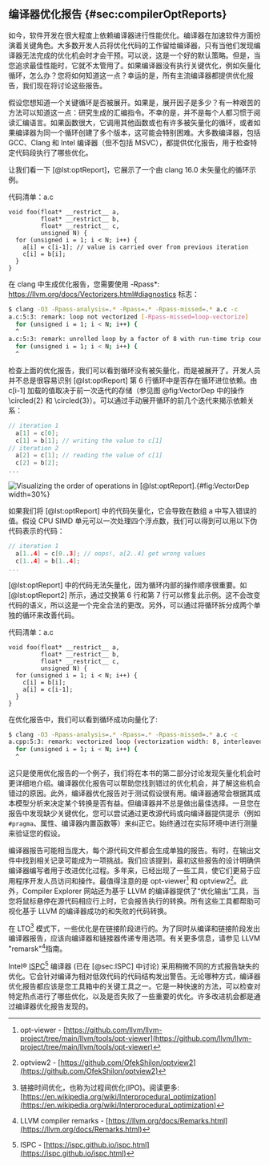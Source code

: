 

## 编译器优化报告 {#sec:compilerOptReports}

如今，软件开发在很大程度上依赖编译器进行性能优化。编译器在加速软件方面扮演着关键角色。大多数开发人员将优化代码的工作留给编译器，只有当他们发现编译器无法完成的优化机会时才会干预。可以说，这是一个好的默认策略。但是，当您追求最佳性能时，它就不太管用了。如果编译器没有执行关键优化，例如矢量化循环，怎么办？您将如何知道这一点？幸运的是，所有主流编译器都提供优化报告，我们现在将讨论这些报告。

假设您想知道一个关键循环是否被展开。如果是，展开因子是多少？有一种艰苦的方法可以知道这一点：研究生成的汇编指令。不幸的是，并不是每个人都习惯于阅读汇编语言。如果函数很大，它调用其他函数或也有许多被矢量化的循环，或者如果编译器为同一个循环创建了多个版本，这可能会特别困难。大多数编译器，包括 GCC、Clang 和 Intel 编译器（但不包括 MSVC），都提供优化报告，用于检查特定代码段执行了哪些优化。

让我们看一下 [@lst:optReport]，它展示了一个由 clang 16.0 未矢量化的循环示例。

代码清单：a.c

~~~~ {#lst:optReport .cpp .numberLines}
void foo(float* __restrict__ a, 
         float* __restrict__ b, 
         float* __restrict__ c,
         unsigned N) {
  for (unsigned i = 1; i < N; i++) {
    a[i] = c[i-1]; // value is carried over from previous iteration
    c[i] = b[i];
  }
}
~~~~

在 clang 中生成优化报告，您需要使用 -Rpass*: https://llvm.org/docs/Vectorizers.html#diagnostics 标志：

```bash
$ clang -O3 -Rpass-analysis=.* -Rpass=.* -Rpass-missed=.* a.c -c
a.c:5:3: remark: loop not vectorized [-Rpass-missed=loop-vectorize]
  for (unsigned i = 1; i < N; i++) {
  ^
a.c:5:3: remark: unrolled loop by a factor of 8 with run-time trip count [-Rpass=loop-unroll]
  for (unsigned i = 1; i < N; i++) {
  ^
```

检查上面的优化报告，我们可以看到循环没有被矢量化，而是被展开了。开发人员并不总是很容易识别 [@lst:optReport] 第 6 行循环中是否存在循环进位依赖。由 c[i-1] 加载的值取决于前一次迭代的存储（参见图 @fig:VectorDep 中的操作 \circled{2} 和 \circled{3}）。可以通过手动展开循环的前几个迭代来揭示依赖关系：

```cpp
// iteration 1
  a[1] = c[0];
  c[1] = b[1]; // writing the value to c[1]
// iteration 2
  a[2] = c[1]; // reading the value of c[1]
  c[2] = b[2];
...
```

![Visualizing the order of operations in [@lst:optReport].](../../img/perf-analysis/VectorDep.png){#fig:VectorDep width=30%}

如果我们将 [@lst:optReport] 中的代码矢量化，它会导致在数组 a 中写入错误的值。假设 CPU SIMD 单元可以一次处理四个浮点数，我们可以得到可以用以下伪代码表示的代码：
```cpp
// iteration 1
  a[1..4] = c[0..3]; // oops!, a[2..4] get wrong values
  c[1..4] = b[1..4]; 
...
```

[@lst:optReport] 中的代码无法矢量化，因为循环内部的操作顺序很重要。如 [@lst:optReport2] 所示，通过交换第 6 行和第 7 行可以修复此示例。这不会改变代码的语义，所以这是一个完全合法的更改。另外，可以通过将循环拆分成两个单独的循环来改善代码。

代码清单：a.c

~~~~ {#lst:optReport2 .cpp .numberLines}
void foo(float* __restrict__ a, 
         float* __restrict__ b, 
         float* __restrict__ c,
         unsigned N) {
  for (unsigned i = 1; i < N; i++) {
    c[i] = b[i];
    a[i] = c[i-1];
  }
}
~~~~

在优化报告中，我们可以看到循环成功向量化了:

```bash
$ clang -O3 -Rpass-analysis=.* -Rpass=.* -Rpass-missed=.* a.c -c
a.cpp:5:3: remark: vectorized loop (vectorization width: 8, interleaved count: 4) [-Rpass=loop-vectorize]
  for (unsigned i = 1; i < N; i++) {
  ^
```

这只是使用优化报告的一个例子，我们将在本书的第二部分讨论发现矢量化机会时更详细地介绍。编译器优化报告可以帮助您找到错过的优化机会，并了解这些机会错过的原因。此外，编译器优化报告对于测试假设很有用。编译器通常会根据其成本模型分析来决定某个转换是否有益。但编译器并不总是做出最佳选择。一旦您在报告中发现缺少关键优化，您可以尝试通过更改源代码或向编译器提供提示（例如 `#pragma`、属性、编译器内置函数等）来纠正它。始终通过在实际环境中进行测量来验证您的假设。

编译器报告可能相当庞大，每个源代码文件都会生成单独的报告。有时，在输出文件中找到相关记录可能成为一项挑战。我们应该提到，最初这些报告的设计明确供编译器编写者用于改进优化过程。多年来，已经出现了一些工具，使它们更易于应用程序开发人员访问和操作。最值得注意的是 opt-viewer[^7] 和 optview2[^8]。此外，Compiler Explorer 网站还为基于 LLVM 的编译器提供了“优化输出”工具，当您将鼠标悬停在源代码相应行上时，它会报告执行的转换。所有这些工具都帮助可视化基于 LLVM 的编译器成功的和失败的代码转换。

在 LTO[^5] 模式下，一些优化是在链接阶段进行的。为了同时从编译和链接阶段发出编译器报告，应该向编译器和链接器传递专用选项。有关更多信息，请参见 LLVM "remarsk"[^6]指南。

Intel® [ISPC](https://ispc.github.io/ispc.html)[^3] 编译器 (已在 [@sec:ISPC] 中讨论) 采用稍微不同的方式报告缺失的优化。它会针对编译为相对低效代码的代码结构发出警告。无论哪种方式，编译器优化报告都应该是您工具箱中的关键工具之一。它是一种快速的方法，可以检查对特定热点进行了哪些优化，以及是否失败了一些重要的优化。许多改进机会都是通过编译器优化报告发现的。

[^1]: 使用编译器优化指令 - [https://easyperf.net/blog/2017/11/09/Multiversioning_by_trip_counts](https://easyperf.net/blog/2017/11/09/Multiversioning_by_trip_counts)
[^3]: ISPC - [https://ispc.github.io/ispc.html](https://ispc.github.io/ispc.html)
[^5]: 链接时间优化，也称为过程间优化(IPO)。阅读更多: [https://en.wikipedia.org/wiki/Interprocedural_optimization](https://en.wikipedia.org/wiki/Interprocedural_optimization)
[^6]: LLVM compiler remarks - [https://llvm.org/docs/Remarks.html](https://llvm.org/docs/Remarks.html)
[^7]: opt-viewer - [https://github.com/llvm/llvm-project/tree/main/llvm/tools/opt-viewer](https://github.com/llvm/llvm-project/tree/main/llvm/tools/opt-viewer)
[^8]: optview2 - [https://github.com/OfekShilon/optview2](https://github.com/OfekShilon/optview2)